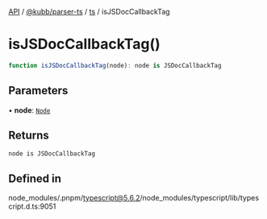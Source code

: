 [API](../../../../../packages.md) / [@kubb/parser-ts](../../../index.md) / [ts](../index.md) / isJSDocCallbackTag

# isJSDocCallbackTag()

```ts
function isJSDocCallbackTag(node): node is JSDocCallbackTag
```

## Parameters

• **node**: [`Node`](../interfaces/Node.md)

## Returns

`node is JSDocCallbackTag`

## Defined in

node\_modules/.pnpm/typescript@5.6.2/node\_modules/typescript/lib/typescript.d.ts:9051
